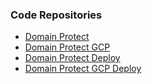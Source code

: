 ### Code Repositories
* [Domain Protect](https://github.com/domain-protect/domain-protect)
* [Domain Protect GCP](https://github.com/domain-protect/domain-protect-gcp)
* [Domain Protect Deploy](https://github.com/domain-protect/domain-protect-deploy)
* [Domain Protect GCP Deploy](https://github.com/domain-protect/domain-protect-gcp-deploy)
